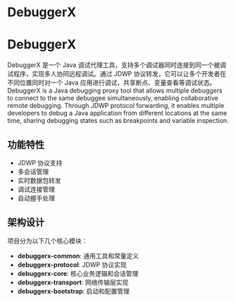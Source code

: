 # DebuggerX

# DebuggerX

DebuggerX 是一个 Java 调试代理工具，支持多个调试器同时连接到同一个被调试程序，实现多人协同远程调试。通过 JDWP 协议转发，它可以让多个开发者在不同位置同时对一个 Java 应用进行调试，共享断点、变量查看等调试状态。
DebuggerX is a Java debugging proxy tool that allows multiple debuggers to connect to the same debuggee simultaneously, enabling collaborative remote debugging. Through JDWP protocol forwarding, it enables multiple developers to debug a Java application from different locations at the same time, sharing debugging states such as breakpoints and variable inspection.
## 功能特性

- JDWP 协议支持
- 多会话管理
- 实时数据包转发
- 调试连接管理
- 自动握手处理

## 架构设计

项目分为以下几个核心模块：

- **debuggerx-common**: 通用工具和常量定义
- **debuggerx-protocol**: JDWP 协议实现
- **debuggerx-core**: 核心业务逻辑和会话管理
- **debuggerx-transport**: 网络传输层实现
- **debuggerx-bootstrap**: 启动和配置管理
